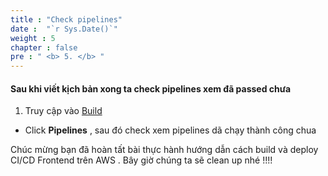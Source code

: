 ```yaml
---
title : "Check pipelines"
date :  "`r Sys.Date()`" 
weight : 5 
chapter : false
pre : " <b> 5. </b> "
---
```


#### Sau khi viết kịch bản xong ta check pipelines xem đã passed chưa
1. Truy cập vào [Build](https://gitlab.com/fcj_devops/todolist/-/pipelines)
  + Click **Pipelines** , sau đó check xem pipelines dã chạy thành công chua

Chúc mừng bạn đã hoàn tất bài thực hành hướng dẫn cách build và deploy CI/CD Frontend trên AWS . Bây giờ chúng ta sẽ clean up nhé !!!!